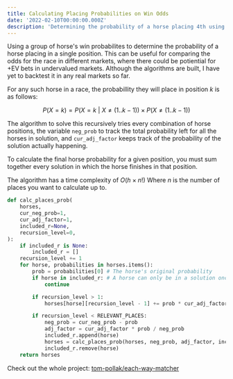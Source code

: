 ```yaml
---
title: Calculating Placing Probabilities on Win Odds
date: '2022-02-10T00:00:00.000Z'
description: 'Determining the probability of a horse placing 4th using win odds'
---
```


Using a group of horse's win probabilites to determine the probability of a horse placing in a single position. This can be useful for comparing the odds for the race in different markets, where there could be potiential for +EV bets in undervalued markets. Although the algorithms are built, I have yet to backtest it in any real markets so far.

For any such horse in a race, the probabillity they will place in position $k$ is as follows:

$$
	P(X=k) = P(X = k\ |\ X \neq (1..k-1)) \times P(X \neq (1..k-1))
$$

The algorithm to solve this recursively tries every combination of horse positions, the variable `neg_prob` to track the total probability left for all the horses in solution, and `cur_adj_factor`  keeps track of the probability of the solution actually happening.

To calculate the final horse probability for a given position, you must sum together every solution in which the horse finishes in that position.

The algorithm has a time complexity of $O(h \times n!)$ Where $n$ is the number of places you want to calculate up to.

```python
def calc_places_prob(
	horses,
	cur_neg_prob=1,
	cur_adj_factor=1,
	included_r=None,
	recursion_level=0,
):
	if included_r is None:
		included_r = []
	recursion_level += 1
	for horse, probabilities in horses.items():
		prob = probabilities[0] # The horse's original probability
		if horse in included_r: # A horse can only be in a solution once
			continue

		if recursion_level > 1:
			horses[horse][recursion_level - 1] += prob * cur_adj_factor

		if recursion_level < RELEVANT_PLACES:
			neg_prob = cur_neg_prob - prob
			adj_factor = cur_adj_factor * prob / neg_prob
			included_r.append(horse)
			horses = calc_places_prob(horses, neg_prob, adj_factor, included_r, recursion_level)
			included_r.remove(horse)
	return horses
```


Check out the whole project: [tom-pollak/each-way-matcher](https://github.com/tom-pollak/each-way-matcher)